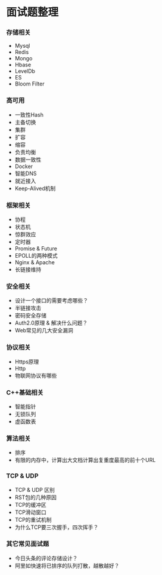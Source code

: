 # 面试题整理

### 存储相关
* Mysql
* Redis
* Mongo
* Hbase
* LevelDb
* ES
* Bloom Filter
### 高可用
* 一致性Hash
* 主备切换
* 集群
* 扩容
* 缩容
* 负责均衡
* 数据一致性
* Docker
* 智能DNS
* 就近接入
* Keep-Alived机制

### 框架相关
* 协程
* 状态机
* 惊群效应
* 定时器
* Promise & Future
* EPOLL的两种模式
* Nginx & Apache
* 长链接维持

### 安全相关
* 设计一个接口的需要考虑哪些？
* 半链接攻击
* 密码安全存储
* Auth2.0原理 & 解决什么问题？
* Web常见的几大安全漏洞

### 协议相关
* Https原理 
* Http
* 物联网协议有哪些

### C++基础相关
* 智能指针
* 无锁队列
* 虚函数表

### 算法相关
* 排序
* 有限的内存中，计算出大文档计算出复重度最高的前十个URL

### TCP & UDP
* TCP & UDP 区别
* RST包的几种原因
* TCP的缓冲区
* TCP滑动窗口
* TCP的重试机制
* 为什么TCP要三次握手，四次挥手？

### 其它常见面试题
* 今日头条的评论存储设计？
* 阿里如快速将已排序的队列打散，越散越好？
